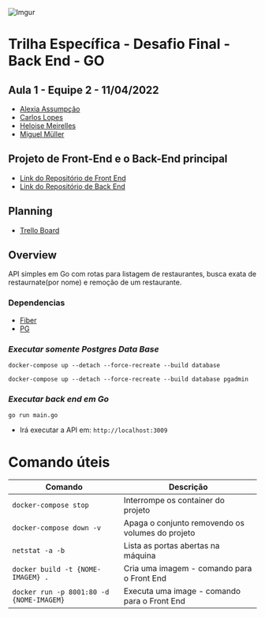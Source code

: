![Imgur](https://i.imgur.com/j9JmM4L.png)

# **Trilha Específica - Desafio Final - Back End - GO**

## **Aula 1 - Equipe 2 - 11/04/2022**

- [Alexia Assumpção](https://github.com/alexiaassumpcao)
- [Carlos Lopes](https://github.com/devcarlosl)
- [Heloise Meirelles](https://github.com/Heloisemeirelles)
- [Miguel Müller](https://github.com/miguelsmuller)

## Projeto de Front-End e o Back-End principal

- [Link do Repositório de Front End](https://github.com/Heloisemeirelles/theJasonsProject)
- [Link do Repositório de Back End](https://github.com/miguelsmuller/residencia-gta-desafio-final-back)

## Planning

- [Trello Board](https://trello.com/b/KfE5ZTRF/the-jasons-projectd)

## Overview
API simples em Go com rotas para listagem de restaurantes, busca exata de restaurnate(por nome) e remoção de um restaurante.

### Dependencias

- [Fiber](https://github.com/gofiber/fiber)
- [PG](https://github.com/lib/pq)

### _Executar somente Postgres Data Base_

```
docker-compose up --detach --force-recreate --build database
```

```
docker-compose up --detach --force-recreate --build database pgadmin
```

### _Executar back end em  Go_
```
go run main.go
```
- Irá executar a API em: `http://localhost:3009`

# **Comando úteis**

| Comando                                  | Descrição                                        |
| ---------------------------------------- | ------------------------------------------------ |
| `docker-compose stop`                    | Interrompe os container do projeto               |
| `docker-compose down -v`                 | Apaga o conjunto removendo os volumes do projeto |
| `netstat -a -b`                          | Lista as portas abertas na máquina               |
| `docker build -t {NOME-IMAGEM} .`        | Cria uma imagem - comando para o Front End       |
| `docker run -p 8001:80 -d {NOME-IMAGEM}` | Executa uma image - comando para o Front End     |
